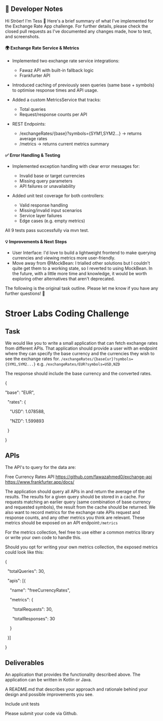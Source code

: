 ## 🚀 Developer Notes
Hi Ströer! I'm Tess 👋 Here's a brief summary of what I've implemented for the Exchange Rate App challenge. For further details, please check the closed pull requests as I've documented any changes made, how to test, and screenshots. 

#### 🌍 Exchange Rate Service & Metrics
* Implemented two exchange rate service integrations:
  - Fawaz API with built-in fallback logic
  - Frankfurter API

* Introduced caching of previously seen queries (same base + symbols) to optimise response times and API usage.

* Added a custom MetricsService that tracks:
  - Total queries
  - Request/response counts per API

* REST Endpoints:
  - /exchangeRates/{base}?symbols={SYM1,SYM2...} → returns average rates
  - /metrics → returns current metrics summary

#### ✅ Error Handling & Testing
* Implemented exception handling with clear error messages for:
  - Invalid base or target currencies
  - Missing query parameters
  - API failures or unavailability

* Added unit test coverage for both controllers:
  - Valid response handling
  - Missing/invalid input scenarios
  - Service layer failures
  - Edge cases (e.g. empty metrics)

All 9 tests pass successfully via mvn test.

#### 💡 Improvements & Next Steps
* User Interface: I'd love to build a lightweight frontend to make querying currencies and viewing metrics more user-friendly.
* Move away from @MockBean: I trialled other solutions but I couldn't quite get them to a working state, so I reverted to using MockBean. In the future, with a little more time and knowledge, it would be worth exploring other alternatives that aren't deprecated.

The following is the original task outline. Please let me know if you have any further questions! 🚀

# Stroer Labs Coding Challenge

## Task
We would like you to write a small application that can fetch exchange rates from different APIs. That application should provide a user with an endpoint where they can specify the base currency and the currencies they wish to see the exchange rates for.
`/exchangeRates/{baseCur}?symbols={SYM1,SYM2...}`
e.g.
`/exchangeRates/EUR?symbols=USD,NZD`

The response should include the base currency and the converted rates.

{

  "base": "EUR",
  
  "rates": {
  
    "USD": 1.078588,
    
    "NZD": 1.599893
    
  }
  
}

## APIs
The API's to query for the data are:


Free Currency Rates API
https://github.com/fawazahmed0/exchange-api
https://www.frankfurter.app/docs/


The application should query all APIs in and return the average of the results. The results for a given query should be stored in a cache. For requests matching an earlier query (same combination of base currency and requested symbols), the result from the cache should be returned.
We also want to record metrics for the exchange rate APIs request and response counts, and any other metrics you think are relevant. These metrics should be exposed on an API endpoint:`/metrics`


For the metrics collection, feel free to use either a common metrics library or write your own code to handle this.


Should you opt for writing your own metrics collection, the exposed metrics could look like this:

{

  "totalQueries": 30,
  
  "apis": [{
  
    "name": "freeCurrencyRates",
    
    "metrics": {
    
      "totalRequests": 30,
      
      "totalResponses": 30
      
    }
    
  }]
  
}

## Deliverables

An application that provides the functionality described above. The application can be written in Kotlin or Java.

A README.md that describes your approach and rationale behind your design and possible improvements you see.

Include unit tests

Please submit your code via Github.

